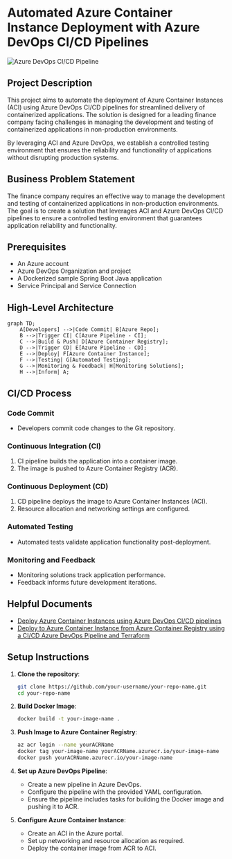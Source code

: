 # Automated Azure Container Instance Deployment with Azure DevOps CI/CD Pipelines

![Azure DevOps CI/CD Pipeline](https://thomasthornton.cloud/wp-content/uploads/2022/01/cici-containers-terraform.jpg) <!-- Replace with an actual link to a relevant image -->

## Project Description

This project aims to automate the deployment of Azure Container Instances (ACI) using Azure DevOps CI/CD pipelines for streamlined delivery of containerized applications. The solution is designed for a leading finance company facing challenges in managing the development and testing of containerized applications in non-production environments. 

By leveraging ACI and Azure DevOps, we establish a controlled testing environment that ensures the reliability and functionality of applications without disrupting production systems.

## Business Problem Statement

The finance company requires an effective way to manage the development and testing of containerized applications in non-production environments. The goal is to create a solution that leverages ACI and Azure DevOps CI/CD pipelines to ensure a controlled testing environment that guarantees application reliability and functionality.

## Prerequisites

- An Azure account
- Azure DevOps Organization and project
- A Dockerized sample Spring Boot Java application
- Service Principal and Service Connection

## High-Level Architecture

```mermaid
graph TD;
    A[Developers] -->|Code Commit| B[Azure Repo];
    B -->|Trigger CI| C[Azure Pipeline - CI];
    C -->|Build & Push| D[Azure Container Registry];
    D -->|Trigger CD| E[Azure Pipeline - CD];
    E -->|Deploy| F[Azure Container Instance];
    F -->|Testing| G[Automated Testing];
    G -->|Monitoring & Feedback| H[Monitoring Solutions];
    H -->|Inform| A;
```

## CI/CD Process

### Code Commit
- Developers commit code changes to the Git repository.

### Continuous Integration (CI)
1. CI pipeline builds the application into a container image.
2. The image is pushed to Azure Container Registry (ACR).

### Continuous Deployment (CD)
1. CD pipeline deploys the image to Azure Container Instances (ACI).
2. Resource allocation and networking settings are configured.

### Automated Testing
- Automated tests validate application functionality post-deployment.

### Monitoring and Feedback
- Monitoring solutions track application performance.
- Feedback informs future development iterations.

## Helpful Documents

- [Deploy Azure Container Instances using Azure DevOps CI/CD pipelines](https://kharrat-mariem.medium.com/deploy-azure-container-instances-using-azure-devops-ci-cd-pipelines-e42b2fb252ce)
- [Deploy to Azure Container Instance from Azure Container Registry using a CI/CD Azure DevOps Pipeline and Terraform](https://thomasthornton.cloud/2022/01/26/deploy-to-azure-container-instance-from-azure-container-registry-using-a-ci-cd-azure-devops-pipeline-and-terraform/)

## Setup Instructions

1. **Clone the repository**:
   ```bash
   git clone https://github.com/your-username/your-repo-name.git
   cd your-repo-name
   ```

2. **Build Docker Image**:
   ```bash
   docker build -t your-image-name .
   ```

3. **Push Image to Azure Container Registry**:
   ```bash
   az acr login --name yourACRName
   docker tag your-image-name yourACRName.azurecr.io/your-image-name
   docker push yourACRName.azurecr.io/your-image-name
   ```

4. **Set up Azure DevOps Pipeline**:
   - Create a new pipeline in Azure DevOps.
   - Configure the pipeline with the provided YAML configuration.
   - Ensure the pipeline includes tasks for building the Docker image and pushing it to ACR.

5. **Configure Azure Container Instance**:
   - Create an ACI in the Azure portal.
   - Set up networking and resource allocation as required.
   - Deploy the container image from ACR to ACI.